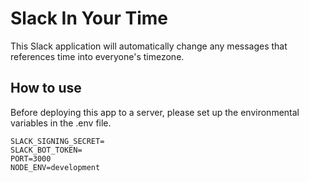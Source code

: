 # Slack In Your Time

This Slack application will automatically change any messages that references time into everyone's timezone.

## How to use

Before deploying this app to a server, please set up the environmental variables in the .env file.

```env
SLACK_SIGNING_SECRET=
SLACK_BOT_TOKEN=
PORT=3000
NODE_ENV=development
```
